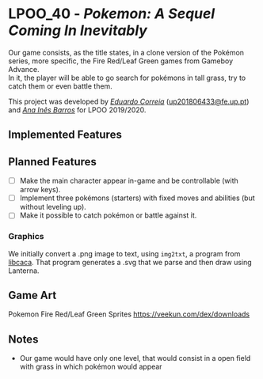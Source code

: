 # LPOO_40 - *Pokemon: A Sequel Coming In Inevitably*

Our game consists, as the title states, in a clone version of the Pokémon series, more specific, the Fire Red/Leaf Green games from Gameboy Advance.  
In it, the player will be able to go search for pokémons in tall grass, try to catch them or even battle them.

This project was developed by [*Eduardo Correia*](https://github.com/educorreia932) (up201806433@fe.up.pt) and [*Ana Inês Barros*](https://github.com/anaines14) for LPOO 2019/2020.

## Implemented Features

## Planned Features

- [ ] Make the main character appear in-game and be controllable (with arrow keys).  
- [ ] Implement three pokémons (starters) with fixed moves and abilities (but without leveling up).
- [ ] Make it possible to catch pokémon or battle against it.

### Graphics

We initially convert a .png image to text, using `img2txt`, a program from [libcaca](http://caca.zoy.org/wiki/libcaca). That program generates a .svg that we parse and then draw using Lanterna.

## Game Art

Pokemon Fire Red/Leaf Green Sprites https://veekun.com/dex/downloads

## Notes

- Our game would have only one level, that would consist in a open field with grass in which pokémon would appear